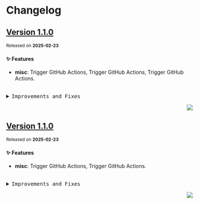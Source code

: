 <a name="readme-top"></a>

# Changelog

## [Version 1.1.0](https://github.com/maidhub/maid-lint/compare/v1.0.0...v1.1.0)

<sup>Released on **2025-02-23**</sup>

#### ✨ Features

- **misc**: Trigger GitHub Actions, Trigger GitHub Actions, Trigger GitHub Actions.

<br/>

<details>
<summary><kbd>Improvements and Fixes</kbd></summary>

#### What's improved

- **misc**: Trigger GitHub Actions ([4ac98a8](https://github.com/maidhub/maid-lint/commit/4ac98a8))
- **misc**: Trigger GitHub Actions ([31856d0](https://github.com/maidhub/maid-lint/commit/31856d0))
- **misc**: Trigger GitHub Actions ([af1e694](https://github.com/maidhub/maid-lint/commit/af1e694))

</details>

<div align="right">

[![](https://img.shields.io/badge/-BACK_TO_TOP-151515?style=flat-square)](#readme-top)

</div>

## [Version 1.1.0](https://github.com/maidhub/maid-lint/compare/v1.0.0...v1.1.0)

<sup>Released on **2025-02-23**</sup>

#### ✨ Features

- **misc**: Trigger GitHub Actions, Trigger GitHub Actions.

<br/>

<details>
<summary><kbd>Improvements and Fixes</kbd></summary>

#### What's improved

- **misc**: Trigger GitHub Actions ([31856d0](https://github.com/maidhub/maid-lint/commit/31856d0))
- **misc**: Trigger GitHub Actions ([af1e694](https://github.com/maidhub/maid-lint/commit/af1e694))

</details>

<div align="right">

[![](https://img.shields.io/badge/-BACK_TO_TOP-151515?style=flat-square)](#readme-top)

</div>
